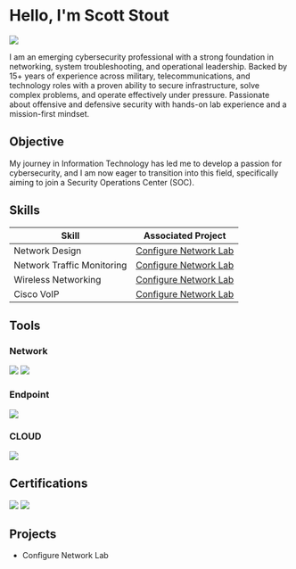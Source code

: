 # Hello, I'm Scott Stout
<a href="https://linkedin.com/in/scott-e-stout/"><img src="https://img.shields.io/badge/-LinkedIn-0072b1?&style=for-the-badge&logo=linkedin&logoColor=white" /></a>

I am an emerging cybersecurity professional with a strong foundation in networking, system troubleshooting, and operational leadership. Backed by 15+ years of experience across military, telecommunications, and technology roles with a proven ability to secure infrastructure, solve complex problems, and operate effectively under pressure. Passionate about offensive and defensive security with hands-on lab experience and a mission-first mindset. 

## Objective

My journey in Information Technology has led me to develop a passion for cybersecurity, and I am now eager to transition into this field, specifically aiming to join a Security Operations Center (SOC).

## Skills

| Skill                                         | Associated Project         |
|-----------------------------------------------|----------------------------|
| Network Design                                | <a href="https://github.com/scott-stout83/Configure-Network-Lab/blob/main/README.md">Configure Network Lab</a>|
| Network Traffic Monitoring                    | <a href="https://github.com/scott-stout83/Configure-Network-Lab/blob/main/README.md">Configure Network Lab</a>|
| Wireless Networking                           | <a href="https://github.com/scott-stout83/Configure-Network-Lab/blob/main/README.md">Configure Network Lab</a>|
| Cisco VoIP                                    | <a href="https://github.com/scott-stout83/Configure-Network-Lab/blob/main/README.md">Configure Network Lab</a>|


## Tools

### Network
<div>
    <img src="https://img.shields.io/badge/-Wireshark-1679A7?&style=for-the-badge&logo=Wireshark&logoColor=white" />
    <img src="https://img.shields.io/badge/-NMAP-8A2BE2?&style=for-the-badge&logo=NMAP&logoColor=white" />
</div>

### Endpoint
<div>
    <img src="https://img.shields.io/badge/-Microsoft_Defender_for_Endpoint-00A4EF?&style=for-the-badge&logo=Microsoft&logoColor=white" />
</div>

### CLOUD
<div>
    <img src="https://img.shields.io/badge/AZURE-blue" />
</div>

## Certifications
<div>
<img src="https://img.shields.io/badge/-Security%2B-FF0000?&style=for-the-badge&logo=CompTIA&logoColor=white" />
<img src="https://img.shields.io/badge/-AZ_900-007ACC?&style=for-the-badge&logo=Microsoft&logoColor=white" />
</div>

## Projects
- Configure Network Lab
